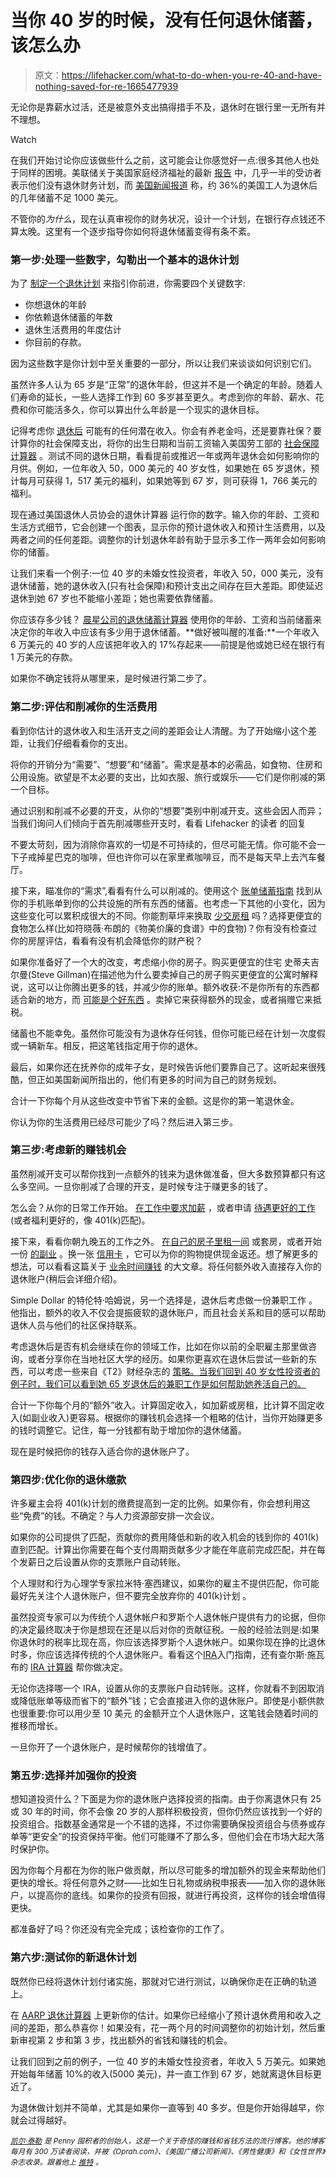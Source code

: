 # 当你 40 岁的时候，没有任何退休储蓄，该怎么办

> 原文：<https://lifehacker.com/what-to-do-when-you-re-40-and-have-nothing-saved-for-re-1665477939>

无论你是靠薪水过活，还是被意外支出搞得措手不及，退休时在银行里一无所有并不理想。

Watch

在我们开始讨论你应该做些什么之前，这可能会让你感觉好一点:很多其他人也处于同样的困境。美联储关于美国家庭经济福祉的最新 [报告](http://www.federalreserve.gov/econresdata/2013-report-economic-well-being-us-households-201407.pdf) 中，几乎一半的受访者表示他们没有退休财务计划，而 [美国新闻报道](http://money.usnews.com/money/blogs/the-smarter-mutual-fund-investor/2014/08/19/the-tiny-house-movement-and-binge-saving-the-new-retirement) 称，约 36%的美国工人为退休后的几年储蓄不足 1000 美元。

不管你的*为什么*，现在认真审视你的财务状况，设计一个计划，在银行存点钱还不算太晚。这里有一个逐步指导你如何将退休储蓄变得有条不紊。

### 第一步:处理一些数字，勾勒出一个基本的退休计划

为了 [制定一个退休计划](http://lifehacker.com/a-step-by-step-guide-to-painlessly-plan-and-vet-your-re-5814716) 来指引你前进，你需要四个关键数字:

*   你想退休的年龄
*   你依赖退休储蓄的年数
*   退休生活费用的年度估计
*   你目前的存款。

因为这些数字是你计划中至关重要的一部分，所以让我们来谈谈如何识别它们。

虽然许多人认为 65 岁是“正常”的退休年龄，但这并不是一个确定的年龄。随着人们寿命的延长，一些人选择工作到 60 多岁甚至更久。考虑到你的年龄、薪水、花费和你可能活多久，你可以算出什么年龄是一个现实的退休目标。

记得考虑你 [退休后](http://lifehacker.com/a-step-by-step-guide-to-painlessly-plan-and-vet-your-re-5814716) 可能有的任何潜在收入。你会有养老金吗，还是要靠社保？要计算你的社会保障支出，将你的出生日期和当前工资输入美国劳工部的 [社会保障计算器](http://www.socialsecurity.gov/OACT/quickcalc/index.html) 。测试不同的退休日期，看看提前或推迟一年或两年退休会如何影响你的月供。例如，一位年收入 50，000 美元的 40 岁女性，如果她在 65 岁退休，预计每月可获得 1，517 美元的福利，如果她等到 67 岁，则可获得 1，766 美元的福利。

现在通过美国退休人员协会的退休计算器 运行你的数字。输入你的年龄、工资和生活方式细节，它会创建一个图表，显示你的预计退休收入和预计生活费用，以及两者之间的任何差距。调整你的计划退休年龄有助于显示多工作一两年会如何影响你的储蓄。

让我们来看一个例子:一位 40 岁的未婚女性投资者，年收入 50，000 美元，没有退休储蓄，她的退休收入(只有社会保障)和预计支出之间存在巨大差距。即使延迟退休到她 67 岁也不能缩小差距；她也需要依靠储蓄。

你应该存多少钱？ [晨星公司的退休储蓄计算器](http://www.morningstar.com/Cover/invest-in-retirement.aspx) 使用你的年龄、工资和当前储蓄来决定你的年收入中应该有多少用于退休储蓄。**做好被叫醒的准备:**一个年收入 6 万美元的 40 岁的人应该把年收入的 17%存起来——前提是他或她已经在银行有 1 万美元的存款。

如果你不确定钱将从哪里来，是时候进行第二步了。

### 第二步:评估和削减你的生活费用

看到你估计的退休收入和生活开支之间的差距会让人清醒。为了开始缩小这个差距，让我们仔细看看你的支出。

将你的开销分为“需要”、“想要”和“储蓄”。需求是基本的必需品，如食物、住房和公用设施。欲望是不太必要的支出，比如衣服、旅行或娱乐——它们是你削减的第一个目标。

通过识别和削减不必要的开支，从你的“想要”类别中削减开支。这些会因人而异；当我们询问人们倾向于首先削减哪些开支时，看看 Lifehacker 的读者 的回复

不要太苛刻，因为消除你喜欢的一切是不可持续的，但尽可能无情。你可能不会一下子戒掉星巴克的咖啡，但也许你可以在家里煮咖啡豆，而不是每天早上去汽车餐厅。

接下来，瞄准你的“需求”,看看有什么可以削减的。使用这个 [账单储蓄指南](http://lifehacker.com/a-bill-by-bill-guide-to-saving-money-on-your-monthly-ex-5823762) 找到从你的手机账单到你的公共设施的所有东西的储蓄。也考虑一下其他的小变化，因为这些变化可以累积成很大的不同。你能割草坪来换取 [少交房租](http://www.thepennyhoarder.com/pay-less-rent-5-ways-trade-skills-home/) 吗？选择更便宜的食物怎么样(比如符晓薇·布朗的《物美价廉的食谱》中的食物)？你有没有检查过你的房屋评估，看看有没有机会降低你的财产税？

如果你准备好了一个大的改变，考虑缩小你的房子。购买更便宜的住宅 史蒂夫吉尔曼(Steve Gillman)在描述他为什么要卖掉自己的房子购买更便宜的公寓时解释说，这可以让你腾出更多的钱，并减少你的账单。额外收获:不是你所有的东西都适合新的地方，而 [可能是个好东西](http://lifehacker.com/eight-things-you-can-discard-to-downsize-your-life-1522266092) 。卖掉它来获得额外的现金，或者捐赠它来抵税。

储蓄也不能幸免。虽然你可能没有为退休存任何钱，但你可能已经在计划一次度假或一辆新车。相反，把这笔钱指定用于你的退休。

最后，如果你还在抚养你的成年子女，是时候告诉他们要靠自己了。这听起来很残酷，但正如美国新闻所指出的，他们有更多的时间为自己的财务规划。

合计一下你每个月从这些改变中节省下来的金额。这是你的第一笔退休金。

你认为你的生活费用已经尽可能少了吗？然后进入第三步。

### 第三步:考虑新的赚钱机会

虽然削减开支可以帮你找到一点额外的钱来为退休做准备，但大多数预算都只有这么多空间。一旦你削减了合理的开支，是时候专注于赚更多的钱了。

怎么会？从你的日常工作开始。 [在工作中要求加薪](https://lifehacker.com/how-do-i-ask-my-boss-for-a-better-raise-708363439) ，或者申请 [待遇更好的工作](http://lifehacker.com/top-10-ways-to-get-a-better-job-5894136) (或者福利更好的，像 401(k)匹配)。

接下来，看看你朝九晚五的工作之外。 [在自己的房子里租一间](http://www.thepennyhoarder.com/why-airbnb-awesome-6-tips-for-turning-your-extra-bedroom-into-cash/) 或套房，或者开始一份 [的副业](http://twocents.lifehacker.com/start-a-side-gig-by-appealing-to-your-employer-s-intere-1637918509) 。换一张 [信用卡](http://twocents.lifehacker.com/the-best-credit-cards-for-earning-rewards-1615998836) ，它可以为你的购物提供现金返还。想了解更多的想法，可以看看这篇关于 [业余时间赚钱](http://lifehacker.com/the-complete-guide-to-making-money-in-your-spare-time-1291903155) 的大文章。将任何额外收入直接存入你的退休账户(稍后会详细介绍)。

Simple Dollar 的特伦特·哈姆说，另一个选择是，退休后考虑做一份兼职工作 。他指出，额外的收入不仅会提振疲软的退休账户，而且社会关系和目的感可以帮助退休人员与他们的社区保持联系。

考虑退休后是否有机会继续在你的领域工作，比如在你以前的全职雇主那里做咨询，或者分享你在当地社区大学的经历。如果你更喜欢在退休后尝试一些新的东西，可以考虑一些来自《T2》财经杂志的 [策略。当我们回到 40 岁女性投资者的例子时，我们可以看到她 65 岁退休后的兼职工作是如何帮助她养活自己的。](http://time.com/money/3304349/retirement-job-part-time-5-strategies/)

合计一下你每个月的“额外”收入。计算固定收入，如加薪或房租，比计算不固定收入(如副业收入)更容易。根据你的赚钱机会选择一个粗略的估计，当你开始赚更多的钱时调整它。记住，每一分钱都有助于增加你的退休储蓄。

现在是时候把你的钱存入适合你的退休账户了。

### 第四步:优化你的退休缴款

许多雇主会将 401(k)计划的缴费提高到一定的比例。如果你有，你会想利用这些“免费”的钱。不确定？与人力资源部安排一次会议。

如果你的公司提供了匹配，贡献你的费用降低和新的收入机会的钱到你的 401(k)直到匹配。计算出你需要在每个支付周期贡献多少才能在年底前完成匹配，并在每个发薪日之后设置从你的支票账户自动转账。

个人理财和行为心理学专家拉米特·塞西建议，如果你的雇主不提供匹配，你可能最好先关注个人退休账户，但不要完全放弃你的 401(k)计划 。

虽然投资专家可以为传统个人退休帐户和罗斯个人退休帐户提供有力的论据，但你的决定最终取决于你是想现在还是以后对你的贡献征税。一般的经验法则是:如果你退休时的税率比现在高，你应该选择罗斯个人退休帐户。如果你现在挣的比退休时多，你应该选择传统的个人退休账户。看看这个[IRA](https://lifehacker.com/a-beginner-s-guide-to-opening-an-ira-1607498930)入门指南，还有查尔斯·施瓦布的 [IRA 计算器](http://www.schwab.com/public/schwab/investing/retirement_and_planning/understanding_iras/ira_calculators/roth_vs_traditional) 帮你做决定。

无论你选择哪一个 IRA，设置从你的支票账户自动转账。这样，你就看不到因取消或降低账单等级而省下的“额外”钱；它会直接进入你的退休账户。即使是小额供款也很重要:你可以用少至 10 美元 的金额开立个人退休账户，这笔钱会随着时间的推移而增长。

一旦你开了一个退休账户，是时候帮你的钱增值了。

### 第五步:选择并加强你的投资

想知道投资什么？下面是为你的退休账户选择投资的指南。由于你离退休只有 25 或 30 年的时间，你不会像 20 岁的人那样积极投资，但你仍然应该找到一个好的投资组合。指数基金通常是一个不错的选择，不过你需要确保投资组合与债券或存单等“更安全”的投资保持平衡。他们可能赚不了那么多，但他们会在市场大起大落时保护你。

因为你每个月都在为你的账户做贡献，所以尽可能多的增加额外的现金来帮助他们更快的增长。将任何意外之财——比如生日礼物或纳税申报表——加入你的退休账户，以提高你的底线。如果你的投资有回报，就进行再投资，这样你的钱会增值得更快。

都准备好了吗？你还没有完全完成；该检查你的工作了。

### 第六步:测试你的新退休计划

既然你已经将退休计划付诸实施，那就对它进行测试，以确保你走在正确的轨道上。

在 [AARP 退休计算器](http://www.aarp.org/work/retirement-planning/retirement_calculator/) 上更新你的估计。如果你已经缩小了预计退休费用和收入之间的差距，那么恭喜你！如果没有，花一两个月的时间调整你的初始计划，然后重新审视第 2 步和第 3 步，找出额外的省钱和赚钱的机会。

让我们回到之前的例子，一位 40 岁的未婚女性投资者，年收入 5 万美元。如果她开始每年储蓄 10%的收入(5000 美元)，并一直工作到 67 岁，她就离退休目标更近了。

为退休做计划并不简单，尤其是如果你一直等到 40 多岁。但是你开始得越早，你就会过得越好。

[*<small>凯尔·泰勒</small>*](http://www.thepennyhoarder.com/) *<small>是 Penny 囤积者的创始人，这是一个关于奇怪的赚钱和省钱方法的流行博客。他的博客每月有 300 万读者阅读，并被《Oprah.com》、《美国广播公司新闻》、《男性健康》和《女性世界》杂志收录。跟着他上</small>* [*<small>推特</small>*](https://twitter.com/thepennyhoarder/) <small>*。*</small>